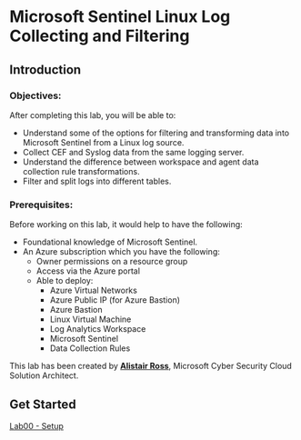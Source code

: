 # Microsoft Sentinel Linux Log Collecting and Filtering

##  Introduction

### Objectives:
After completing this lab, you will be able to:
- Understand some of the options for filtering and transforming data into Microsoft Sentinel from a Linux log source.
- Collect CEF and Syslog data from the same logging server.
- Understand the difference between workspace and agent data collection rule transformations.
- Filter and split logs into different tables.

### Prerequisites:
Before working on this lab, it would help to have the following:
- Foundational knowledge of Microsoft Sentinel.
- An Azure subscription which you have the following:
    - Owner permissions on a resource group
    - Access via the Azure portal
    - Able to deploy:
        - Azure Virtual Networks
        - Azure Public IP (for Azure Bastion)
        - Azure Bastion
        - Linux Virtual Machine
        - Log Analytics Workspace 
        - Microsoft Sentinel
        - Data Collection Rules

This lab has been created by **[Alistair Ross](https://github.com/TheAlistairRoss)**, Microsoft Cyber Security Cloud Solution Architect.

## Get Started

<a href="./Labs/LAB00/README.md" target="_blank">Lab00 - Setup</a>
